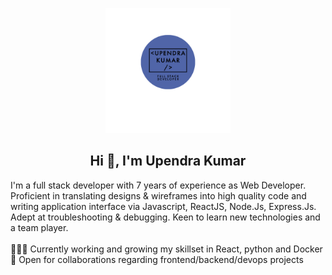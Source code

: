 <p align="center">
  <img src="https://github.com/upendrku/upendrku/blob/main/Upendra%20Kumar-1.png" alt="drawing" style="height: 200px; width: 200px;" />
</p>


<h2 align="center">Hi 👋, I'm Upendra Kumar</h2>

I'm a full stack developer with 7 years of experience as Web Developer. Proficient in translating designs & wireframes into high quality code and writing application interface via Javascript, ReactJS, Node.Js, Express.Js. Adept at troubleshooting & debugging. Keen to learn new technologies and a team player.
<br />
<br />
👨🏽‍💻 Currently working and growing my skillset in React, python and Docker <br />
🤝 Open for collaborations regarding frontend/backend/devops projects <br/>
